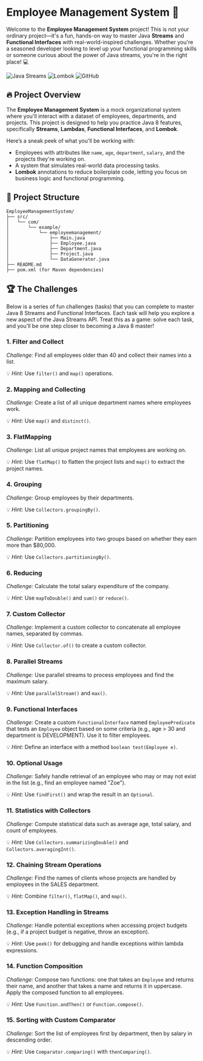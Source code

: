 # Employee Management System 🚀

Welcome to the **Employee Management System** project! This is not your ordinary project—it's a fun, hands-on way to master Java  **Streams** and **Functional Interfaces** with real-world-inspired challenges. Whether you're a seasoned developer looking to level up your functional programming skills or someone curious about the power of Java streams, you're in the right place! 💻

![Java Streams](https://img.shields.io/badge/Java-Streams%20%26%20Functional%20Programming-blue) ![Lombok](https://img.shields.io/badge/Project-Lombok-orange) ![GitHub](https://img.shields.io/badge/Practice-Challenge%20Mode-brightgreen)

## 🔥 Project Overview

The **Employee Management System** is a mock organizational system where you'll interact with a dataset of employees, departments, and projects. This project is designed to help you practice Java 8 features, specifically **Streams**, **Lambdas**, **Functional Interfaces**, and **Lombok**.

Here’s a sneak peek of what you'll be working with:
- Employees with attributes like `name`, `age`, `department`, `salary`, and the projects they're working on.
- A system that simulates real-world data processing tasks.
- **Lombok** annotations to reduce boilerplate code, letting you focus on business logic and functional programming.

## 📂 Project Structure

```plaintext
EmployeeManagementSystem/
├── src/
│   └── com/
│       └── example/
│           └── employeemanagement/
│               ├── Main.java
│               ├── Employee.java
│               ├── Department.java
│               ├── Project.java
│               └── DataGenerator.java
├── README.md
├── pom.xml (for Maven dependencies)
```

## 🏆 The Challenges

Below is a series of fun challenges (tasks) that you can complete to master Java 8 Streams and Functional Interfaces. Each task will help you explore a new aspect of the Java Streams API. Treat this as a game: solve each task, and you'll be one step closer to becoming a Java 8 master!

### 1. Filter and Collect

*Challenge:* Find all employees older than 40 and collect their names into a list.

💡 *Hint:* Use `filter()` and `map()` operations.

### 2. Mapping and Collecting

*Challenge:* Create a list of all unique department names where employees work.

💡 *Hint:* Use `map()` and `distinct()`.

### 3. FlatMapping

*Challenge:* List all unique project names that employees are working on.

💡 *Hint:* Use `flatMap()` to flatten the project lists and `map()` to extract the project names.

### 4. Grouping

*Challenge:* Group employees by their departments.

💡 *Hint:* Use `Collectors.groupingBy()`.

### 5. Partitioning

*Challenge:* Partition employees into two groups based on whether they earn more than $80,000.

💡 *Hint:* Use `Collectors.partitioningBy()`.

### 6. Reducing

*Challenge:* Calculate the total salary expenditure of the company.

💡 *Hint:* Use `mapToDouble()` and `sum()` or `reduce()`.

### 7. Custom Collector

*Challenge:* Implement a custom collector to concatenate all employee names, separated by commas.

💡 *Hint:* Use `Collector.of()` to create a custom collector.

### 8. Parallel Streams

*Challenge:* Use parallel streams to process employees and find the maximum salary.

💡 *Hint:* Use `parallelStream()` and `max()`.

### 9. Functional Interfaces

*Challenge:* Create a custom `FunctionalInterface` named `EmployeePredicate` that tests an `Employee` object based on some criteria (e.g., age > 30 and department is DEVELOPMENT). Use it to filter employees.

💡 *Hint:* Define an interface with a method `boolean test(Employee e)`.

### 10. Optional Usage

*Challenge:* Safely handle retrieval of an employee who may or may not exist in the list (e.g., find an employee named "Zoe").

💡 *Hint:* Use `findFirst()` and wrap the result in an `Optional`.

### 11. Statistics with Collectors

*Challenge:* Compute statistical data such as average age, total salary, and count of employees.

💡 *Hint:* Use `Collectors.summarizingDouble()` and `Collectors.averagingInt()`.

### 12. Chaining Stream Operations

*Challenge:* Find the names of clients whose projects are handled by employees in the SALES department.

💡 *Hint:* Combine `filter()`, `flatMap()`, and `map()`.

### 13. Exception Handling in Streams

*Challenge:* Handle potential exceptions when accessing project budgets (e.g., if a project budget is negative, throw an exception).

💡 *Hint:* Use `peek()` for debugging and handle exceptions within lambda expressions.

### 14. Function Composition

*Challenge:* Compose two functions: one that takes an `Employee` and returns their name, and another that takes a name and returns it in uppercase. Apply the composed function to all employees.

💡 *Hint:* Use `Function.andThen()` or `Function.compose()`.

### 15. Sorting with Custom Comparator

*Challenge:* Sort the list of employees first by department, then by salary in descending order.

💡 *Hint:* Use `Comparator.comparing()` with `thenComparing()`.
